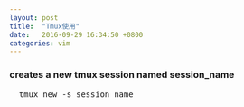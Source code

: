 ```yaml
---
layout: post
title:  "Tmux使用"
date:   2016-09-29 16:34:50 +0800
categories: vim
---
```


### creates a new tmux session named session_name
<pre>
  tmux new -s session_name
</pre>

